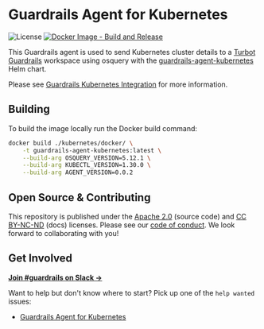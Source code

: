 # Guardrails Agent for Kubernetes

![License](https://img.shields.io/badge/License-Apache%202.0-blue.svg)
[![Docker Image - Build and Release](https://github.com/turbot/guardrails-agent-kubernetes/actions/workflows/release.yaml/badge.svg)](https://github.com/turbot/guardrails-agent-kubernetes/actions/workflows/release.yaml)

This Guardrails agent is used to send Kubernetes cluster details to a [Turbot Guardrails](https://turbot.com/guardrails) workspace using osquery with the [guardrails-agent-kubernetes](https://github.com/turbot/helm-charts/tree/main/charts/guardrails-agent-kubernetes) Helm chart.

Please see [Guardrails Kubernetes Integration](https://turbot.com/guardrails/docs/integrations/kubernetes) for more information.

## Building

To build the image locally run the Docker build command:

```sh
docker build ./kubernetes/docker/ \
    -t guardrails-agent-kubernetes:latest \
    --build-arg OSQUERY_VERSION=5.12.1 \
    --build-arg KUBECTL_VERSION=1.30.0 \
    --build-arg AGENT_VERSION=0.0.2
```

## Open Source & Contributing

This repository is published under the [Apache 2.0](https://www.apache.org/licenses/LICENSE-2.0) (source code) and [CC BY-NC-ND](https://creativecommons.org/licenses/by-nc-nd/2.0/) (docs) licenses. Please see our [code of conduct](https://github.com/turbot/.github/blob/main/CODE_OF_CONDUCT.md). We look forward to collaborating with you!

## Get Involved

**[Join #guardrails on Slack →](https://turbot.com/community/join)**

Want to help but don't know where to start? Pick up one of the `help wanted` issues:
* [Guardrails Agent for Kubernetes](https://github.com/turbot/guardrails-agent-kubernetes/issues?q=is%3Aopen+is%3Aissue+label%3A%22help+wanted%22)
